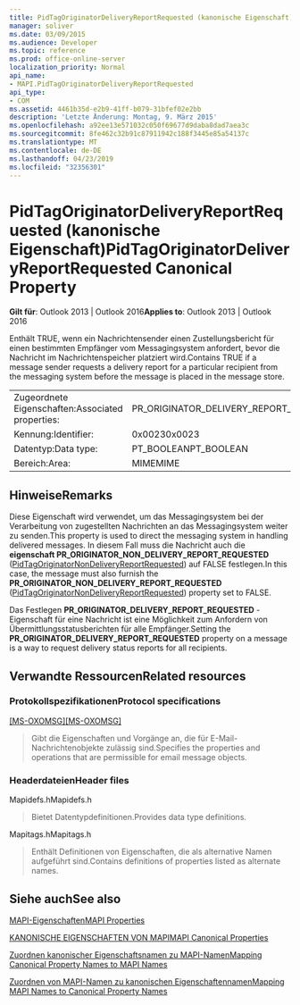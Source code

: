 ```yaml
---
title: PidTagOriginatorDeliveryReportRequested (kanonische Eigenschaft)
manager: soliver
ms.date: 03/09/2015
ms.audience: Developer
ms.topic: reference
ms.prod: office-online-server
localization_priority: Normal
api_name:
- MAPI.PidTagOriginatorDeliveryReportRequested
api_type:
- COM
ms.assetid: 4461b35d-e2b9-41ff-b079-31bfef02e2bb
description: 'Letzte Änderung: Montag, 9. März 2015'
ms.openlocfilehash: a92ee13e571032c050f69677d9daba8dad7aea3c
ms.sourcegitcommit: 8fe462c32b91c87911942c188f3445e85a54137c
ms.translationtype: MT
ms.contentlocale: de-DE
ms.lasthandoff: 04/23/2019
ms.locfileid: "32356301"
---
```

# <a name="pidtagoriginatordeliveryreportrequested-canonical-property"></a><span data-ttu-id="8cb83-103">PidTagOriginatorDeliveryReportRequested (kanonische Eigenschaft)</span><span class="sxs-lookup"><span data-stu-id="8cb83-103">PidTagOriginatorDeliveryReportRequested Canonical Property</span></span>

  
  
<span data-ttu-id="8cb83-104">**Gilt für**: Outlook 2013 | Outlook 2016</span><span class="sxs-lookup"><span data-stu-id="8cb83-104">**Applies to**: Outlook 2013 | Outlook 2016</span></span> 
  
<span data-ttu-id="8cb83-105">Enthält TRUE, wenn ein Nachrichtensender einen Zustellungsbericht für einen bestimmten Empfänger vom Messagingsystem anfordert, bevor die Nachricht im Nachrichtenspeicher platziert wird.</span><span class="sxs-lookup"><span data-stu-id="8cb83-105">Contains TRUE if a message sender requests a delivery report for a particular recipient from the messaging system before the message is placed in the message store.</span></span>
  
|||
|:-----|:-----|
|<span data-ttu-id="8cb83-106">Zugeordnete Eigenschaften:</span><span class="sxs-lookup"><span data-stu-id="8cb83-106">Associated properties:</span></span>  <br/> |<span data-ttu-id="8cb83-107">PR_ORIGINATOR_DELIVERY_REPORT_REQUESTED</span><span class="sxs-lookup"><span data-stu-id="8cb83-107">PR_ORIGINATOR_DELIVERY_REPORT_REQUESTED</span></span>  <br/> |
|<span data-ttu-id="8cb83-108">Kennung:</span><span class="sxs-lookup"><span data-stu-id="8cb83-108">Identifier:</span></span>  <br/> |<span data-ttu-id="8cb83-109">0x0023</span><span class="sxs-lookup"><span data-stu-id="8cb83-109">0x0023</span></span>  <br/> |
|<span data-ttu-id="8cb83-110">Datentyp:</span><span class="sxs-lookup"><span data-stu-id="8cb83-110">Data type:</span></span>  <br/> |<span data-ttu-id="8cb83-111">PT_BOOLEAN</span><span class="sxs-lookup"><span data-stu-id="8cb83-111">PT_BOOLEAN</span></span>  <br/> |
|<span data-ttu-id="8cb83-112">Bereich:</span><span class="sxs-lookup"><span data-stu-id="8cb83-112">Area:</span></span>  <br/> |<span data-ttu-id="8cb83-113">MIME</span><span class="sxs-lookup"><span data-stu-id="8cb83-113">MIME</span></span>  <br/> |
   
## <a name="remarks"></a><span data-ttu-id="8cb83-114">Hinweise</span><span class="sxs-lookup"><span data-stu-id="8cb83-114">Remarks</span></span>

<span data-ttu-id="8cb83-115">Diese Eigenschaft wird verwendet, um das Messagingsystem bei der Verarbeitung von zugestellten Nachrichten an das Messagingsystem weiter zu senden.</span><span class="sxs-lookup"><span data-stu-id="8cb83-115">This property is used to direct the messaging system in handling delivered messages.</span></span> <span data-ttu-id="8cb83-116">In diesem Fall muss die Nachricht auch die **eigenschaft PR_ORIGINATOR_NON_DELIVERY_REPORT_REQUESTED** ([PidTagOriginatorNonDeliveryReportRequested](pidtagoriginatornondeliveryreportrequested-canonical-property.md)) auf FALSE festlegen.</span><span class="sxs-lookup"><span data-stu-id="8cb83-116">In this case, the message must also furnish the **PR_ORIGINATOR_NON_DELIVERY_REPORT_REQUESTED** ([PidTagOriginatorNonDeliveryReportRequested](pidtagoriginatornondeliveryreportrequested-canonical-property.md)) property set to FALSE.</span></span>
  
<span data-ttu-id="8cb83-117">Das Festlegen **PR_ORIGINATOR_DELIVERY_REPORT_REQUESTED** -Eigenschaft für eine Nachricht ist eine Möglichkeit zum Anfordern von Übermittlungsstatusberichten für alle Empfänger.</span><span class="sxs-lookup"><span data-stu-id="8cb83-117">Setting the **PR_ORIGINATOR_DELIVERY_REPORT_REQUESTED** property on a message is a way to request delivery status reports for all recipients.</span></span> 
  
## <a name="related-resources"></a><span data-ttu-id="8cb83-118">Verwandte Ressourcen</span><span class="sxs-lookup"><span data-stu-id="8cb83-118">Related resources</span></span>

### <a name="protocol-specifications"></a><span data-ttu-id="8cb83-119">Protokollspezifikationen</span><span class="sxs-lookup"><span data-stu-id="8cb83-119">Protocol specifications</span></span>

<span data-ttu-id="8cb83-120">[[MS-OXOMSG]](https://msdn.microsoft.com/library/daa9120f-f325-4afb-a738-28f91049ab3c%28Office.15%29.aspx)</span><span class="sxs-lookup"><span data-stu-id="8cb83-120">[[MS-OXOMSG]](https://msdn.microsoft.com/library/daa9120f-f325-4afb-a738-28f91049ab3c%28Office.15%29.aspx)</span></span>
  
> <span data-ttu-id="8cb83-121">Gibt die Eigenschaften und Vorgänge an, die für E-Mail-Nachrichtenobjekte zulässig sind.</span><span class="sxs-lookup"><span data-stu-id="8cb83-121">Specifies the properties and operations that are permissible for email message objects.</span></span>
    
### <a name="header-files"></a><span data-ttu-id="8cb83-122">Headerdateien</span><span class="sxs-lookup"><span data-stu-id="8cb83-122">Header files</span></span>

<span data-ttu-id="8cb83-123">Mapidefs.h</span><span class="sxs-lookup"><span data-stu-id="8cb83-123">Mapidefs.h</span></span>
  
> <span data-ttu-id="8cb83-124">Bietet Datentypdefinitionen.</span><span class="sxs-lookup"><span data-stu-id="8cb83-124">Provides data type definitions.</span></span>
    
<span data-ttu-id="8cb83-125">Mapitags.h</span><span class="sxs-lookup"><span data-stu-id="8cb83-125">Mapitags.h</span></span>
  
> <span data-ttu-id="8cb83-126">Enthält Definitionen von Eigenschaften, die als alternative Namen aufgeführt sind.</span><span class="sxs-lookup"><span data-stu-id="8cb83-126">Contains definitions of properties listed as alternate names.</span></span>
    
## <a name="see-also"></a><span data-ttu-id="8cb83-127">Siehe auch</span><span class="sxs-lookup"><span data-stu-id="8cb83-127">See also</span></span>



[<span data-ttu-id="8cb83-128">MAPI-Eigenschaften</span><span class="sxs-lookup"><span data-stu-id="8cb83-128">MAPI Properties</span></span>](mapi-properties.md)
  
[<span data-ttu-id="8cb83-129">KANONISCHE EIGENSCHAFTEN VON MAPI</span><span class="sxs-lookup"><span data-stu-id="8cb83-129">MAPI Canonical Properties</span></span>](mapi-canonical-properties.md)
  
[<span data-ttu-id="8cb83-130">Zuordnen kanonischer Eigenschaftsnamen zu MAPI-Namen</span><span class="sxs-lookup"><span data-stu-id="8cb83-130">Mapping Canonical Property Names to MAPI Names</span></span>](mapping-canonical-property-names-to-mapi-names.md)
  
[<span data-ttu-id="8cb83-131">Zuordnen von MAPI-Namen zu kanonischen Eigenschaftennamen</span><span class="sxs-lookup"><span data-stu-id="8cb83-131">Mapping MAPI Names to Canonical Property Names</span></span>](mapping-mapi-names-to-canonical-property-names.md)

